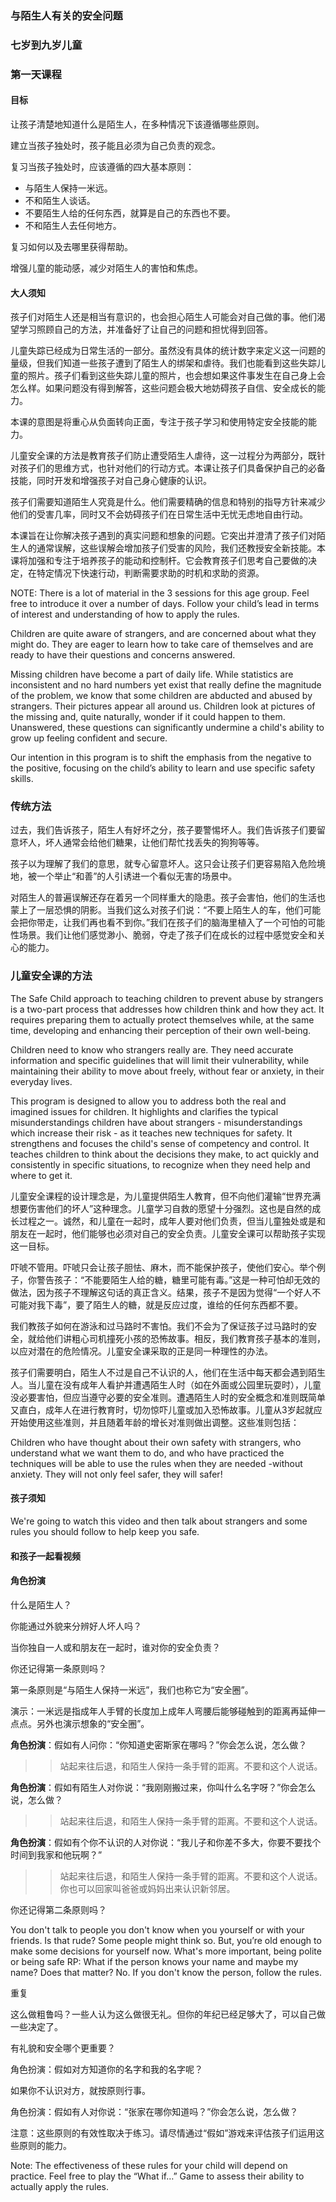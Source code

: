 ### 与陌生人有关的安全问题

### 七岁到九岁儿童

### 第一天课程

#### 目标

让孩子清楚地知道什么是陌生人，在多种情况下该遵循哪些原则。

建立当孩子独处时，孩子能且必须为自己负责的观念。

复习当孩子独处时，应该遵循的四大基本原则：

* 与陌生人保持一米远。
* 不和陌生人谈话。
* 不要陌生人给的任何东西，就算是自己的东西也不要。
* 不和陌生人去任何地方。

复习如何以及去哪里获得帮助。

增强儿童的能动感，减少对陌生人的害怕和焦虑。

#### 大人须知

孩子们对陌生人还是相当有意识的，也会担心陌生人可能会对自己做的事。他们渴望学习照顾自己的方法，并准备好了让自己的问题和担忧得到回答。

儿童失踪已经成为日常生活的一部分。虽然没有具体的统计数字来定义这一问题的量级，但我们知道一些孩子遭到了陌生人的绑架和虐待。我们也能看到这些失踪儿童的照片。孩子们看到这些失踪儿童的照片，也会想如果这件事发生在自己身上会怎么样。如果问题没有得到解答，这些问题会极大地妨碍孩子自信、安全成长的能力。

本课的意图是将重心从负面转向正面，专注于孩子学习和使用特定安全技能的能力。

儿童安全课的方法是教育孩子们防止遭受陌生人虐待，这一过程分为两部分，既针对孩子们的思维方式，也针对他们的行动方式。本课让孩子们具备保护自己的必备技能，同时开发和增强孩子对自己身心健康的认识。

孩子们需要知道陌生人究竟是什么。他们需要精确的信息和特别的指导方针来减少他们的受害几率，同时又不会妨碍孩子们在日常生活中无忧无虑地自由行动。

本课旨在让你解决孩子遇到的真实问题和想象的问题。它突出并澄清了孩子们对陌生人的通常误解，这些误解会增加孩子们受害的风险，我们还教授安全新技能。本课将加强和专注于培养孩子的能动和控制杆。它会教育孩子们思考自己要做的决定，在特定情况下快速行动，判断需要求助的时机和求助的资源。

NOTE:  There is a lot of material in the 3 sessions for this age group.  Feel free to introduce it over a number of days.  Follow your child’s lead in terms of interest and understanding of how to apply the rules.

Children are quite aware of strangers, and are concerned about what they might do. They are eager to learn how to take care of themselves and are ready to have their questions and concerns answered.

Missing children have become a part of daily life. While statistics are inconsistent and no hard numbers yet exist that really define the magnitude of the problem, we know that some children are abducted and abused by strangers. Their pictures appear all around us. Children look at pictures of the missing and, quite naturally, wonder if it could happen to them. Unanswered, these questions can significantly undermine a child's ability to grow up feeling confident and secure.

Our intention in this program is to shift the emphasis from the negative to the positive, focusing on the child’s ability to learn and use specific safety skills.

### 传统方法

过去，我们告诉孩子，陌生人有好坏之分，孩子要警惕坏人。我们告诉孩子们要留意坏人，坏人通常会给他们糖果，让他们帮忙找丢失的狗狗等等。

孩子以为理解了我们的意思，就专心留意坏人。这只会让孩子们更容易陷入危险境地，被一个举止“和善”的人引诱进一个看似无害的场景中。

对陌生人的普遍误解还存在着另一个同样重大的隐患。孩子会害怕，他们的生活也蒙上了一层恐惧的阴影。当我们这么对孩子们说：“不要上陌生人的车，他们可能会把你带走，让我们再也看不到你。”我们在孩子们的脑海里植入了一个可怕的可能性场景。我们让他们感觉渺小、脆弱，夺走了孩子们在成长的过程中感觉安全和关心的能力。

### 儿童安全课的方法

The Safe Child approach to teaching children to prevent abuse by strangers is a two-part process that addresses how children think and how they act.  It requires preparing them to actually protect themselves while, at the same time, developing and enhancing their perception of their own well-being.

Children need to know who strangers really are. They need accurate information and specific guidelines that will limit their vulnerability, while maintaining their ability to move about freely, without fear or anxiety, in their everyday lives.

This program is designed to allow you to address both the real and imagined issues for children. It highlights and clarifies the typical misunderstandings children have about strangers - misunderstandings which increase their risk - as it teaches new techniques for safety. It strengthens and focuses the child's sense of competency and control. It teaches children to think about the decisions they make, to act quickly and consistently in specific situations, to recognize when they need help and where to get it.

儿童安全课程的设计理念是，为儿童提供陌生人教育，但不向他们灌输“世界充满想要伤害他们的坏人”这种理念。儿童学习自救的愿望十分强烈。这也是自然的成长过程之一。诚然，和儿童在一起时，成年人要对他们负责，但当儿童独处或是和朋友在一起时，他们能够也必须对自己的安全负责。儿童安全课可以帮助孩子实现这一目标。

吓唬不管用。吓唬只会让孩子胆怯、麻木，而不能保护孩子，使他们安心。举个例子，你警告孩子：“不能要陌生人给的糖，糖里可能有毒。”这是一种可怕却无效的做法，因为孩子不理解这句话的真正含义。结果，孩子不是因为觉得“一个好人不可能对我下毒”，要了陌生人的糖，就是反应过度，谁给的任何东西都不要。

我们教孩子如何在游泳和过马路时不害怕。我们不会为了保证孩子过马路时的安全，就给他们讲粗心司机撞死小孩的恐怖故事。相反，我们教育孩子基本的准则，以应对潜在的危险情况。儿童安全课采取的正是同一种理性的办法。

孩子们需要明白，陌生人不过是自己不认识的人，他们在生活中每天都会遇到陌生人。当儿童在没有成年人看护并遭遇陌生人时（如在外面或公园里玩耍时），儿童没必要害怕，但应当遵守必要的安全准则。遭遇陌生人时的安全概念和准则既简单又直白，成年人在进行教育时，切勿惊吓儿童或加入恐怖故事。儿童从3岁起就应开始使用这些准则，并且随着年龄的增长对准则做出调整。这些准则包括：

Children who have thought about their own safety with strangers, who understand what we want them to do, and who have practiced the techniques will be able to use the rules when they are needed -without anxiety. They will not only feel safer, they will safer!

#### 孩子须知

We're going to watch this video and then talk about strangers and some rules you should follow to help keep you safe.

#### 和孩子一起看视频

#### 角色扮演

什么是陌生人？

你能通过外貌来分辨好人坏人吗？

当你独自一人或和朋友在一起时，谁对你的安全负责？

你还记得第一条原则吗？

第一条原则是“与陌生人保持一米远”，我们也称它为“安全圈”。

演示：一米远是指成年人手臂的长度加上成年人弯腰后能够碰触到的距离再延伸一点点。另外也演示想象的“安全圈”。

**角色扮演**：假如有人问你：“你知道史密斯家在哪吗？”你会怎么说，怎么做？

>> 站起来往后退，和陌生人保持一条手臂的距离。不要和这个人说话。

**角色扮演**：假如有陌生人对你说：“我刚刚搬过来，你叫什么名字呀？”你会怎么说，怎么做？

>> 站起来往后退，和陌生人保持一条手臂的距离。不要和这个人说话。

**角色扮演**：假如有个你不认识的人对你说：“我儿子和你差不多大，你要不要找个时间到我家和他玩啊？”

>> 站起来往后退，和陌生人保持一条手臂的距离。不要和这个人说话。你也可以回家叫爸爸或妈妈出来认识新邻居。

你还记得第二条原则吗？

You don't talk to people you don't know when you yourself or with your friends.
Is that rude? Some people might think so. But, you’re old enough to make some decisions for yourself now.
What's more important, being polite or being safe
RP:  What if the person knows your name and maybe my name?  Does that matter?
No.  If you don't know the person, follow the rules.


重复

这么做粗鲁吗？一些人认为这么做很无礼。但你的年纪已经足够大了，可以自己做一些决定了。

有礼貌和安全哪个更重要？

角色扮演：假如对方知道你的名字和我的名字呢？

如果你不认识对方，就按原则行事。

角色扮演：假如有人对你说：“张家在哪你知道吗？”你会怎么说，怎么做？

注意：这些原则的有效性取决于练习。请尽情通过“假如”游戏来评估孩子们运用这些原则的能力。




Note:  The effectiveness of these rules for your child will depend on practice.  Feel free to play the “What if…” Game to assess their ability to actually apply the rules.  